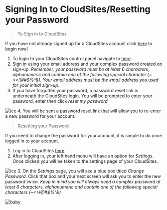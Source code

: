 Signing In to CloudSites/Resetting your Password
==================
> To Sign in to CloudSites

If you have not already signed up for a CloudSites account click [here](http://my.gearhost.com/Account/Signup) to begin now!

 1. To login to your CloudSites control panel navigate to [here](https://my.gearhost.com). 
 2. Sign in using your email address and your complex password created on sign-up.
	 *Remember, your password must be at least 6 characters, alphanumeric and contain one of the following special character (~<>!@#$%^&). Your email address must be the email address you used for your initial sign-up*. 
 3. If you have forgotten your password, a password reset link is underneath the CloudSites login. You will be prompted to enter your password, enter then click *reset my password*
  

 ![ice](http://i.imgur.com/l7t5oYp.png) 
 4. You will be sent a password reset link that will allow you to re-enter a new password for your account.

>Resetting your Password

If you need to change the password for your account, it is simple to do once logged in to your account. 

 1. Log in to CloudSites  [here](http://my.gearhost.com/)
 2. After logging in, your left hand menu will have an option for *Settings*. Once clicked you will be taken to the settings page of your CloudSites.
  
 ![ice](http://i.imgur.com/Yo6oBBt.png)
 3. On the *Settings* page, you will see a blue box titled *Change Password*. Click that box and your next screen will ask you to enter the new password twice. *Keep in mind you will always need a complex password at least 6 characters, alphanumeric and contain one of the following special characters (~<>!@#$%^&)*

 ![baby](http://i.imgur.com/PwfbSUr.png)
